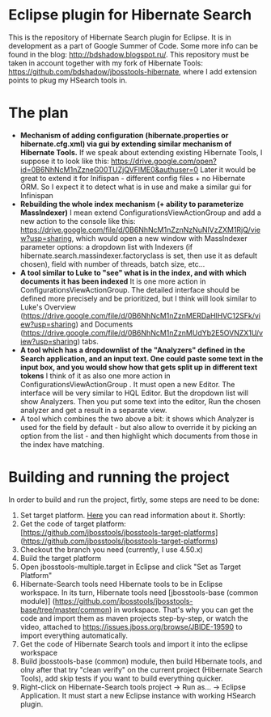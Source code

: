 # Eclipse plugin for Hibernate Search

This is the repository of Hibernate Search plugin for Eclipse. It is in development as a part of Google Summer of Code. Some more info can be found in the blog: http://bdshadow.blogspot.ru/. This repository must be taken in account together with my fork of Hibernate Tools: https://github.com/bdshadow/jbosstools-hibernate, where I add extension points to pkug my HSearch tools in.

# The plan
* **Mechanism of adding configuration (hibernate.properties or hibernate.cfg.xml) via gui by extending similar mechanism of Hibernate Tools.**
If we speak about extending existing Hibernate Tools, I suppose it to look like this:
https://drive.google.com/open?id=0B6NhNcM1nZzneG00TUZjQVFlME0&authuser=0
Later it would be great to extend it for Inifispan - different config files + no Hibernate ORM. So I expect it to detect what is in use and make a similar gui for Infinispan
* **Rebuilding the whole index mechanism (+ ability to parameterize MassIndexer)**
I mean extend ConfigurationsViewActionGroup and add a new action to the console like this: https://drive.google.com/file/d/0B6NhNcM1nZznNzNuNlVzZXM1RjQ/view?usp=sharing, which would open a new window with MassIndexer parameter options: a dropdown list with Indexers (if hibernate.search.massindexer.factoryclass is set, then use it as default chosen), field with number of threads, batch size, etc...
* **A tool similar to Luke to "see" what is in the index, and with which documents it has been indexed**
It is one more action in ConfigurationsViewActionGroup. The detailed interface should be defined more precisely and be prioritized, but I think will look similar to Luke's Overview (https://drive.google.com/file/d/0B6NhNcM1nZznMERDaHlHVC12SFk/view?usp=sharing) and Documents (https://drive.google.com/file/d/0B6NhNcM1nZznMUdYb2E5OVNZX1U/view?usp=sharing) tabs.
* **A tool which has a dropdownlist of the "Analyzers" defined in the Search application, and an input text. One could paste some text in the input box, and you would show how that gets split up in different text tokens**
I think of it as also one more action in ConfigurationsViewActionGroup . It must open a new Editor. The interface will be very similar to HQL Editor. But the dropdown list will show Analyzers. Then you put some text into the editor, Run the chosen analyzer and get a result in a separate view.
* A tool which combines the two above a bit: it shows which Analyzer is used for the field by default - but also allow to override it by picking an option from the list - and then highlight which documents from those in the index have matching.

# Building and running the project
In order to build and run the project, firtly, some steps are need to be done:

1. Set target platform. [Here](https://github.com/jbosstools/jbosstools-devdoc/blob/master/building/target_platforms/target_platforms_for_consumers.adoc) you can read information about it. Shortly:
  1. Get the code of target platform: [https://github.com/jbosstools/jbosstools-target-platforms] (https://github.com/jbosstools/jbosstools-target-platforms)
  2. Checkout the branch you need (currently, I use 4.50.x)
  3. Build the target platform
  4. Open jbosstools-multiple.target in Eclipse and click "Set as Target Platform"
2. Hibernate-Search tools need Hibernate tools to be in Eclipse workspace. In its turn, Hibernate tools need [jbosstools-base (common module)] (https://github.com/jbosstools/jbosstools-base/tree/master/common) in workspace. That's why you can get the code and import them as maven projects step-by-step, or watch the video, attached to https://issues.jboss.org/browse/JBIDE-19590 to import everything automatically.
3. Get the code of Hibernate Search tools and import it into the eclipse workspace
4. Build jbosstools-base (common) module, then build Hibernate tools, and olny after that try "clean verify" on the current project (Hibernate Search Tools), add skip tests if you want to build everything quicker.
5. Right-click on Hibernate-Search tools project -> Run as... -> Eclipse Application. It must start a new Eclipse instance with working HSearch plugin.
